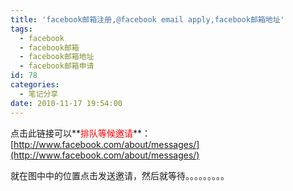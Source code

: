 ```yaml
---
title: 'facebook邮箱注册,@facebook email apply,facebook邮箱地址'
tags:
  - facebook
  - facebook邮箱
  - facebook邮箱地址
  - facebook邮箱申请
id: 78
categories:
  - 笔记分享
date: 2010-11-17 19:54:00
---
```


点击此链接可以**<span style="color: #ff0000;">排队等候邀请</span>**：[http://www.facebook.com/about/messages/](http://www.facebook.com/about/messages/)

就在图中中的位置点击发送邀请，然后就等待。。。。。。。。。